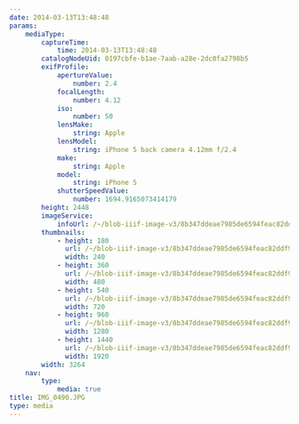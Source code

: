 ```yaml
---
date: 2014-03-13T13:48:48
params:
    mediaType:
        captureTime:
            time: 2014-03-13T13:48:48
        catalogNodeUid: 0197cbfe-b1ae-7aab-a28e-2dc0fa2798b5
        exifProfile:
            apertureValue:
                number: 2.4
            focalLength:
                number: 4.12
            iso:
                number: 50
            lensMake:
                string: Apple
            lensModel:
                string: iPhone 5 back camera 4.12mm f/2.4
            make:
                string: Apple
            model:
                string: iPhone 5
            shutterSpeedValue:
                number: 1694.9165073414179
        height: 2448
        imageService:
            infoUrl: /~/blob-iiif-image-v3/8b347ddeae7985de6594feac82ddf93a59357d54bba3c8bde7d125d8ae029179/info.json
        thumbnails:
            - height: 180
              url: /~/blob-iiif-image-v3/8b347ddeae7985de6594feac82ddf93a59357d54bba3c8bde7d125d8ae029179/full/240%2C180/0/default.jpg
              width: 240
            - height: 360
              url: /~/blob-iiif-image-v3/8b347ddeae7985de6594feac82ddf93a59357d54bba3c8bde7d125d8ae029179/full/480%2C360/0/default.jpg
              width: 480
            - height: 540
              url: /~/blob-iiif-image-v3/8b347ddeae7985de6594feac82ddf93a59357d54bba3c8bde7d125d8ae029179/full/720%2C540/0/default.jpg
              width: 720
            - height: 960
              url: /~/blob-iiif-image-v3/8b347ddeae7985de6594feac82ddf93a59357d54bba3c8bde7d125d8ae029179/full/1280%2C960/0/default.jpg
              width: 1280
            - height: 1440
              url: /~/blob-iiif-image-v3/8b347ddeae7985de6594feac82ddf93a59357d54bba3c8bde7d125d8ae029179/full/1920%2C1440/0/default.jpg
              width: 1920
        width: 3264
    nav:
        type:
            media: true
title: IMG_0490.JPG
type: media
---
```

